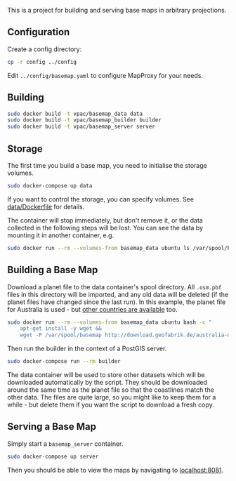 
This is a project for building and serving base maps in arbitrary projections.

## Configuration

Create a config directory:

```bash
cp -r config ../config
```

Edit `../config/basemap.yaml` to configure MapProxy for your needs.

## Building

```bash
sudo docker build -t vpac/basemap_data data
sudo docker build -t vpac/basemap_builder builder
sudo docker build -t vpac/basemap_server server
```

## Storage

The first time you build a base map, you need to initialise the storage volumes.

```bash
sudo docker-compose up data
```

If you want to control the storage, you can specify volumes. See
[data/Dockerfile](data/Dockerfile) for details.

The container will stop immediately, but don't remove it, or the data collected
in the following steps will be lost. You can see the data by mounting it in
another container, e.g.

```bash
sudo docker run --rm --volumes-from basemap_data ubuntu ls /var/spool/basemap
```


## Building a Base Map

Download a planet file to the data container's spool directory. All `.osm.pbf`
files in this directory will be imported, and any old data will be deleted (if
the planet files have changed since the last run). In this example, the planet
file for Australia is used - but [other countries are available][gf] too.

```bash
sudo docker run --rm --volumes-from basemap_data ubuntu bash -c "
    apt-get install -y wget &&
    wget -P /var/spool/basemap http://download.geofabrik.de/australia-oceania/australia-latest.osm.pbf"
```

Then run the builder in the context of a PostGIS server.

```bash
sudo docker-compose run --rm builder
```

The data container will be used to store other datasets which will be
downloaded automatically by the script. They should be downloaded around the
same time as the planet file so that the coastlines match the other data. The
files are quite large, so you might like to keep them for a while - but delete
them if you want the script to download a fresh copy.

## Serving a Base Map

Simply start a `basemap_server` container.

```bash
sudo docker-compose up server
```

Then you should be able to view the maps by navigating to [localhost:8081][demo].

[gf]: http://download.geofabrik.de
[demo]: http://localhost:8081/demo
